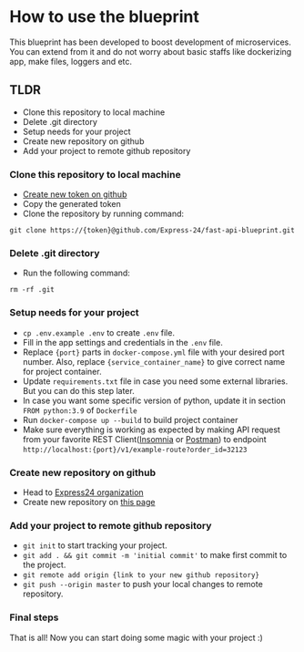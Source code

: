 # How to use the blueprint
This blueprint has been developed to boost development of microservices. You can
extend from it and do not worry about basic staffs like dockerizing app, make files, loggers and etc.

## TLDR
* Clone this repository to local machine
* Delete .git directory
* Setup needs for your project
* Create new repository on github
* Add your project to remote github repository

### Clone this repository to local machine
* [Create new token on github](https://github.com/settings/tokens)
* Copy the generated token
* Clone the repository by running command:
```
git clone https://{token}@github.com/Express-24/fast-api-blueprint.git
```

### Delete .git directory
* Run the following command:
```
rm -rf .git
```

### Setup needs for your project
* `cp .env.example .env` to create `.env` file.
* Fill in the app settings and credentials in the `.env` file.
* Replace `{port}` parts in `docker-compose.yml` file with your desired port number. Also, replace `{service_container_name}` to give correct name for project container.
* Update `requirements.txt` file in case you need some external libraries. But you can do this step later.
* In case you want some specific version of python, update it in section `FROM python:3.9` of `Dockerfile`
* Run `docker-compose up --build` to build project container
* Make sure everything is working as expected by making API request from your favorite REST Client([Insomnia](https://insomnia.rest/download) or [Postman](https://www.postman.com/))
to endpoint `http://localhost:{port}/v1/example-route?order_id=32123`

### Create new repository on github
* Head to [Express24 organization](https://github.com/Express-24)
* Create new repository on [this page](https://github.com/organizations/Express-24/repositories/new)

### Add your project to remote github repository
* `git init` to start tracking your project.
* `git add . && git commit -m 'initial commit'` to make first commit to the project.
* `git remote add origin {link to your new github repository}`
* `git push --origin master` to push your local changes to remote repository.

### Final steps
That is all! Now you can start doing some magic with your project :)
